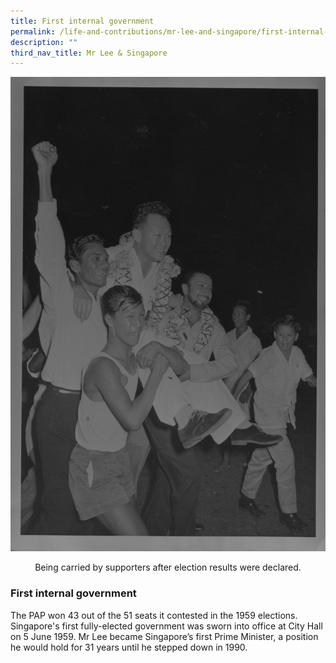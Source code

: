 ```yaml
---
title: First internal government
permalink: /life-and-contributions/mr-lee-and-singapore/first-internal-government/
description: ""
third_nav_title: Mr Lee & Singapore
---
```

![Alt text for image on Isomer site](/images/mr-lee-and-singapore/First%20Internal%20government.jpg)
<center>Being carried by supporters after election results were declared.</center>

### First internal government ###

The PAP won 43 out of the 51 seats it contested in the 1959 elections. Singapore's first fully-elected government was sworn into office at City Hall on 5 June 1959. Mr Lee became Singapore’s first Prime Minister, a position he would hold for 31 years until he stepped down in 1990.